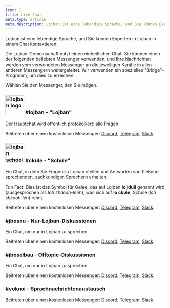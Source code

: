 ```yaml
---
icon: 💬 
title: Live-Chat
meta.type: article
meta.description: Lojban ist eine lebendige Sprache, und Sie können Experten in Lojban in einem Chat kontaktieren.
---
```


Lojban ist eine lebendige Sprache, und Sie können Experten in Lojban in einem Chat kontaktieren.

Die Lojban-Gemeinschaft nutzt einen einheitlichen Chat. Sie können einen der folgenden beliebten Messenger verwenden, und Ihre Nachrichten werden vom verwendeten Messenger an die jeweiligen Kanäle in allen anderen Messengern weitergeleitet. Wir verwenden ein spezielles "Bridge"-Programm, um dies zu erreichen.

Wählen Sie den Messenger, den Sie mögen.

### <img src="/assets/pixra/ralju/ralju_lanci.svg" alt="lojban logo" style="height:60px;"/> #lojban - "Lojban"

Der Hauptchat wird öffentlich protokolliert: alle Fragen

Beitreten über einen kostenlosen Messenger: [Discord](https://discord.gg/BVm4EYR), [Telegram](https://t.me/lojban), [Slack](https://join.slack.com/t/lojban/shared_invite/zt-k3s96tvq-4mtkvG0ZlW2rFIwTPb4rIg).

### <img src="/assets/pixra/ralju/jduli.svg" alt="lojban school logo" style="height:60px;"/> #ckule - "Schule"

Ein Chat, in dem Sie Fragen zu Lojban stellen und Antworten von fließend sprechenden, sachkundigen Sprechern erhalten.

Fun Fact: Dies ist das Symbol für Gelee, das auf Lojban **lo jduli** genannt wird (ausgesprochen als *loh zhdooh-leeh*), was sich auf **lo ckule**, Schule (*loh shkooh-leh*) reimt.

Beitreten über einen kostenlosen Messenger: [Discord](https://discord.gg/BVm4EYR), [Telegram](https://t.me/lojban), [Slack](https://join.slack.com/t/lojban/shared_invite/zt-k3s96tvq-4mtkvG0ZlW2rFIwTPb4rIg).

### #jbosnu - Nur-Lojban-Diskussionen

Ein Chat, um nur in Lojban zu sprechen

Beitreten über einen kostenlosen Messenger: [Discord](https://discord.gg/BVm4EYR), [Telegram](https://t.me/lojban), [Slack](https://join.slack.com/t/lojban/shared_invite/zt-k3s96tvq-4mtkvG0ZlW2rFIwTPb4rIg).

### #jboselbau - Offtopic-Diskussionen

Ein Chat, um nur in Lojban zu sprechen.

Beitreten über einen kostenlosen Messenger: [Discord](https://discord.gg/BVm4EYR), [Telegram](https://telegram.me/lojban), [Slack](https://join.slack.com/t/lojban/shared_invite/zt-k3s96tvq-4mtkvG0ZlW2rFIwTPb4rIg).

### #voknoi - Sprachnachrichtenaustausch

Beitreten über einen kostenlosen Messenger: [Discord](https://discord.gg/BVm4EYR), [Telegram](https://t.me/lojban), [Slack](https://join.slack.com/t/lojban/shared_invite/zt-k3s96tvq-4mtkvG0ZlW2rFIwTPb4rIg).

<!-- ## Matrix-Netzwerk (Riot Messenger und andere)

* [lojban](https://matrix.to/#/#freenode_#lojban:matrix.org) - die Hauptgruppe, öffentlich protokolliert: alle Fragen
* [ckule](https://matrix.to/#/#freenode_#ckule:matrix.org) - "Schule", hauptsächlich für Fragen von Ihnen als Anfänger. Kann auch von aktiven Mitgliedern genutzt werden, wenn der "lojban"-Kanal zu aktiv wird.
* [jbosnu](https://matrix.to/#/#freenode_#jbosnu:matrix.org) - eine Gruppe, um nur auf Lojban zu sprechen
* [jboselbau](https://matrix.to/#/#freenode_##jboselbau:matrix.org) - eine Gruppe für Diskussionen, die nicht unbedingt mit Lojban zu tun haben. -->

